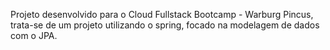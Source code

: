 Projeto desenvolvido para o Cloud Fullstack Bootcamp - Warburg Pincus, trata-se de um projeto utilizando o spring, focado na modelagem de dados com o JPA.